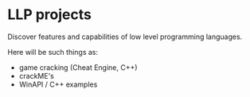 # LLP projects
Discover features and capabilities of low level programming languages.

Here will be such things as:
 - game cracking (Cheat Engine, C++)
 - crackME's
 - WinAPI / C++ examples
